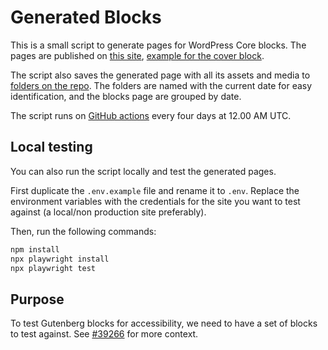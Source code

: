 # Generated Blocks

This is a small script to generate pages for WordPress Core blocks. The pages are published on [this site](https://blocks.trylurking.com), [example for the cover block](https://blocks.trylurking.com/cover-blocks-on-jun-15-2022/).

The script also saves the generated page with all its assets and media to [folders on the repo](./artifacts). The folders are named with the current date for easy identification, and the blocks page are grouped by date.

The script runs on [GitHub actions](./.github/workflows/run.yml) every four days at 12.00 AM UTC.

## Local testing

You can also run the script locally and test the generated pages. 

First duplicate the `.env.example` file and rename it to `.env`. Replace the environment variables with the credentials for the site you want to test against (a local/non production site preferably).

Then, run the following commands:

```sh
npm install
npx playwright install
npx playwright test
```
## Purpose

To test Gutenberg blocks for accessibility, we need to have a set of blocks to test against. See [#39266](https://github.com/WordPress/gutenberg/issues/39266) for more context.
